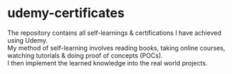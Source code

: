 # udemy-certificates
The repository contains all self-learnings & certifications I have achieved using Udemy.<BR>
My method of self-learning involves reading books, taking online courses, watching tutorials & doing proof of concepts (POCs).<BR>
I then implement the learned knowledge into the real world projects.
